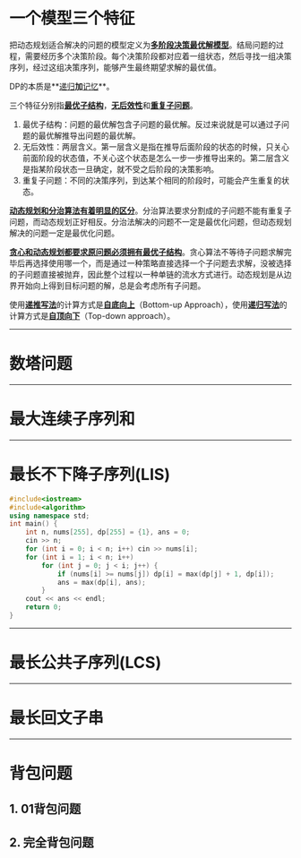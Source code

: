 # 一个模型三个特征

把动态规划适合解决的问题的模型定义为<u>**多阶段决策最优解模型**</u>。结局问题的过程，需要经历多个决策阶段。每个决策阶段都对应着一组状态，然后寻找一组决策序列，经过这组决策序列，能够产生最终期望求解的最优值。

DP的本质是**<u>递归</u>**加**<u>记忆</u>**。

三个特征分别指<u>**最优子结构**</u>，<u>**无后效性**</u>和<u>**重复子问题**</u>。

1. 最优子结构：问题的最优解包含子问题的最优解。反过来说就是可以通过子问题的最优解推导出问题的最优解。
2. 无后效性：两层含义。第一层含义是指在推导后面阶段的状态的时候，只关心前面阶段的状态值，不关心这个状态是怎么一步一步推导出来的。第二层含义是指某阶段状态一旦确定，就不受之后阶段的决策影响。
3. 重复子问题：不同的决策序列，到达某个相同的阶段时，可能会产生重复的状态。

<u>**动态规划和分治算法有着明显的区分**</u>。分治算法要求分割成的子问题不能有重复子问题，而动态规划正好相反。分治法解决的问题不一定是最优化问题，但动态规划解决的问题一定是最优化问题。

<u>**贪心和动态规划都要求原问题必须拥有最优子结构**</u>。贪心算法不等待子问题求解完毕后再选择使用哪一个，而是通过一种策略直接选择一个子问题去求解，没被选择的子问题直接被抛弃，因此整个过程以一种单链的流水方式进行。动态规划是从边界开始向上得到目标问题的解，总是会考虑所有子问题。

使用<u>**递推写法**</u>的计算方式是<u>**自底向上**</u>（Bottom-up Approach），使用<u>**递归写法**</u>的计算方式是<u>**自顶向下**</u>（Top-down approach）。

------

# 数塔问题

------

# 最大连续子序列和

------

# 最长不下降子序列(LIS)

```c++
#include<iostream>
#include<algorithm>
using namespace std;
int main() {
    int n, nums[255], dp[255] = {1}, ans = 0;
    cin >> n;
    for (int i = 0; i < n; i++) cin >> nums[i];
    for (int i = 1; i < n; i++)
        for (int j = 0; j < i; j++) {
            if (nums[i] >= nums[j]) dp[i] = max(dp[j] + 1, dp[i]);
            ans = max(dp[i], ans);
        }
    cout << ans << endl;
    return 0;
}
```

------

# 最长公共子序列(LCS)

------

# 最长回文子串

------

# 背包问题

## 1. 01背包问题

## 2. 完全背包问题